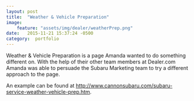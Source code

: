 ```yaml
---
layout: post
title:  "Weather & Vehicle Preparation"
image:
    feature: "assets/img/dealer/weatherPrep.png"
date:   2015-11-21 15:37:24 -0500
category:  portfolio
---
```

Weather & Vehicle Preparation is a page Amanda wanted to do something different on. With the help of their other team members at Dealer.com Amanda was able to persuade the Subaru Marketing team to try a different approach to the page.

An example can be found at <a href="http://www.cannonsubaru.com/subaru-service-weather-vehicle-prep.htm" target="_blank">http://www.cannonsubaru.com/subaru-service-weather-vehicle-prep.htm</a>.
